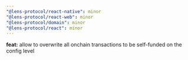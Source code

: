 ```yaml
---
"@lens-protocol/react-native": minor
"@lens-protocol/react-web": minor
"@lens-protocol/domain": minor
"@lens-protocol/react": minor
---
```


**feat:** allow to overwrite all onchain transactions to be self-funded on the config level
